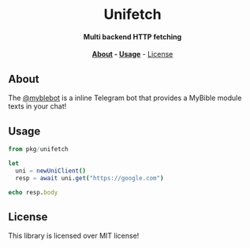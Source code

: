 <div align=center>

# Unifetch

#### Multi backend HTTP fetching

**[About](#about) - [Usage](#usage)** - [License](#license)

</div>

## About

The [@myblebot](https://myblebot.t.me) is a inline Telegram bot that provides a MyBible module texts in your chat!

## Usage

```nim
from pkg/unifetch

let
  uni = newUniClient()
  resp = await uni.get("https://google.com")

echo resp.body
```


## License

This library is licensed over MIT license!
